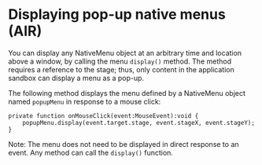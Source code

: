 # Displaying pop-up native menus (AIR)

<div>

You can display any NativeMenu object at an arbitrary time and location above a
window, by calling the menu `display()` method. The method requires a reference
to the stage; thus, only content in the application sandbox can display a menu
as a pop-up.

The following method displays the menu defined by a NativeMenu object named
`popupMenu` in response to a mouse click:

    private function onMouseClick(event:MouseEvent):void {
    	popupMenu.display(event.target.stage, event.stageX, event.stageY);
    }

<div>

Note: The menu does not need to be displayed in direct response to an event. Any
method can call the `display()` function.

</div>

</div>

<div>

<div>

</div>

</div>
